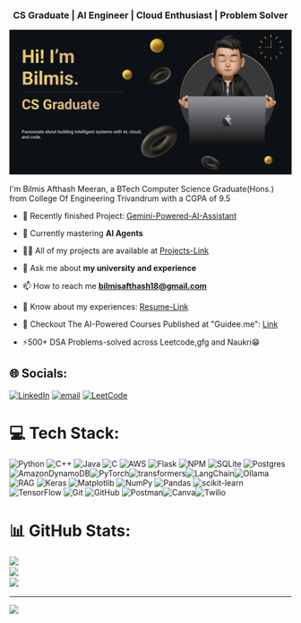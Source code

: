 <h3 align="center">CS Graduate | AI Engineer | Cloud Enthusiast | Problem Solver</h3>

![Hi, I'm Bilmis](./image.png)

I'm Bilmis Afthash Meeran, a BTech Computer Science Graduate(Hons.) from College Of Engineering Trivandrum with a CGPA of 9.5

- 🔭 Recently finished Project: [Gemini-Powered-AI-Assistant](https://d27dsq3yzkj3os.cloudfront.net/)

- 🌱 Currently mastering **AI Agents**

- 👨‍💻 All of my projects are available at [Projects-Link](https://github.com/Bilmis?tab=repositories)

- 💬 Ask me about **my university and experience**

- 📫 How to reach me **bilmisafthash18@gmail.com**

- 📄 Know about my experiences: [Resume-Link](https://drive.google.com/file/d/1mDEus4X7VE5Ytybnr6MQ3C_MqLNNSrZW/view?usp=drive_link)
 
- 🔭 Checkout The AI-Powered Courses Published at "Guidee.me": [Link](https://guidee.me/user/Bilmis)

- ⚡500+ DSA Problems-solved across Leetcode,gfg and Naukri😁

<!--
<h3 align="left"></h3>
<p align="left">
<a href="https://linkedin.com/in/bilmis afthash" target="blank"><img align="center" src="https://raw.githubusercontent.com/rahuldkjain/github-profile-readme-generator/master/src/images/icons/Social/linked-in-alt.svg" alt="bilmis afthash" height="30" width="40" /></a>
<a href="https://www.leetcode.com/bilmis-afthash" target="blank"><img align="center" src="https://raw.githubusercontent.com/rahuldkjain/github-profile-readme-generator/master/src/images/icons/Social/leet-code.svg" alt="bilmis-afthash" height="30" width="40" /></a>
</p>
-->

## 🌐 Socials:
[![LinkedIn](https://img.shields.io/badge/LinkedIn-%230077B5.svg?logo=linkedin&logoColor=white)](https://linkedin.com/in/BilmisAfthash) [![email](https://img.shields.io/badge/Email-D14836?logo=gmail&logoColor=white)](mailto:bilmisafthash18@gmail.com) [![LeetCode](https://img.shields.io/badge/LeetCode-2C2C2C?style=flat&logo=leetcode&logoColor=FFA116)](https://leetcode.com/u/Bilmis-Afthash/)

# 💻 Tech Stack:
![Python](https://img.shields.io/badge/python-3670A0?style=for-the-badge&logo=python&logoColor=ffdd54) ![C++](https://img.shields.io/badge/c++-%2300599C.svg?style=for-the-badge&logo=c%2B%2B&logoColor=white) ![Java](https://img.shields.io/badge/java-%23ED8B00.svg?style=for-the-badge&logo=openjdk&logoColor=white) ![C](https://img.shields.io/badge/c-%2300599C.svg?style=for-the-badge&logo=c&logoColor=white) ![AWS](https://img.shields.io/badge/AWS-%23FF9900.svg?style=for-the-badge&logo=amazon-aws&logoColor=white) ![Flask](https://img.shields.io/badge/flask-%23000.svg?style=for-the-badge&logo=flask&logoColor=white) ![NPM](https://img.shields.io/badge/NPM-%23CB3837.svg?style=for-the-badge&logo=npm&logoColor=white) ![SQLite](https://img.shields.io/badge/sqlite-%2307405e.svg?style=for-the-badge&logo=sqlite&logoColor=white) ![Postgres](https://img.shields.io/badge/postgres-%23316192.svg?style=for-the-badge&logo=postgresql&logoColor=white) ![AmazonDynamoDB](https://img.shields.io/badge/Amazon%20DynamoDB-4053D6?style=for-the-badge&logo=Amazon%20DynamoDB&logoColor=white)![PyTorch](https://img.shields.io/badge/PyTorch-%23EE4C2C.svg?style=for-the-badge&logo=PyTorch&logoColor=white)![transformers](https://img.shields.io/badge/%20Transformers-FF6B00?style=for-the-badge&logo=huggingface&logoColor=white)![LangChain](https://img.shields.io/badge/LangChain-000000?style=for-the-badge&logo=data:image/svg+xml;base64,PHN2ZyB3aWR0aD0iMzIwIiBoZWlnaHQ9IjMyMCIgdmlld0JveD0iMCAwIDMyMCAzMjAiIHhtbG5zPSJodHRwOi8vd3d3LnczLm9yZy8yMDAwL3N2ZyI+PHJlY3Qgd2lkdGg9IjMyMCIgaGVpZ2h0PSIzMjAiIGZpbGw9ImJsYWNrIi8+PHRleHQgeD0iMTYiIHk9IjE2MCIgZmlsbD0id2hpdGUiIGZvbnQtc2l6ZT0iNDAiIGZvbnQtZmFtaWx5PSJBcmlhbCwgSGVsdmV0aWNhLCBzYW5zLXNlcmlmIj5MYW5nQ2hhaW48L3RleHQ+PC9zdmc+)![Ollama](https://img.shields.io/badge/Ollama-%23FFFFFF.svg?style=for-the-badge&logo=data:image/png;base64,...)
![RAG](https://img.shields.io/badge/RAG-%2300AFFF.svg?style=for-the-badge&logo=data:image/png;base64,...)
![Keras](https://img.shields.io/badge/Keras-%23D00000.svg?style=for-the-badge&logo=Keras&logoColor=white) ![Matplotlib](https://img.shields.io/badge/Matplotlib-%23ffffff.svg?style=for-the-badge&logo=Matplotlib&logoColor=black) ![NumPy](https://img.shields.io/badge/numpy-%23013243.svg?style=for-the-badge&logo=numpy&logoColor=white) ![Pandas](https://img.shields.io/badge/pandas-%23150458.svg?style=for-the-badge&logo=pandas&logoColor=white) ![scikit-learn](https://img.shields.io/badge/scikit--learn-%23F7931E.svg?style=for-the-badge&logo=scikit-learn&logoColor=white) ![TensorFlow](https://img.shields.io/badge/TensorFlow-%23FF6F00.svg?style=for-the-badge&logo=TensorFlow&logoColor=white) ![Git](https://img.shields.io/badge/git-%23F05033.svg?style=for-the-badge&logo=git&logoColor=white) ![GitHub](https://img.shields.io/badge/github-%23121011.svg?style=for-the-badge&logo=github&logoColor=white) ![Postman](https://img.shields.io/badge/Postman-FF6C37?style=for-the-badge&logo=postman&logoColor=white)![Canva](https://img.shields.io/badge/Canva-%2300C4CC.svg?style=for-the-badge&logo=Canva&logoColor=white)![Twilio](https://img.shields.io/badge/Twilio-F22F46?style=for-the-badge&logo=Twilio&logoColor=white)

# 📊 GitHub Stats:
![](https://github-readme-stats.vercel.app/api?username=Bilmis&theme=dark&hide_border=false&include_all_commits=false&count_private=false)<br/>
![](https://nirzak-streak-stats.vercel.app/?user=Bilmis&theme=dark&hide_border=false)<br/>
![](https://github-readme-stats.vercel.app/api/top-langs/?username=Bilmis&theme=dark&hide_border=false&include_all_commits=false&count_private=false&layout=compact)

---
[![](https://visitcount.itsvg.in/api?id=Bilmis&icon=0&color=0)](https://visitcount.itsvg.in)


<!-- Proudly created with GPRM ( https://gprm.itsvg.in ) -->
